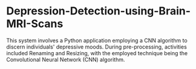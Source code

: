 # Depression-Detection-using-Brain-MRI-Scans
This system involves a Python application employing a CNN algorithm to discern individuals' depressive moods. During pre-processing, activities included Renaming and Resizing, with the employed technique being the Convolutional Neural Network (CNN) algorithm.
